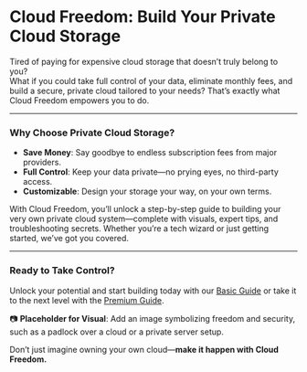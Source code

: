 # Cloud Freedom: Build Your Private Cloud Storage

Tired of paying for expensive cloud storage that doesn’t truly belong to you?  
What if you could take full control of your data, eliminate monthly fees, and build a secure, private cloud tailored to your needs? That’s exactly what Cloud Freedom empowers you to do.

---

### Why Choose Private Cloud Storage?

- **Save Money**: Say goodbye to endless subscription fees from major providers.
- **Full Control**: Keep your data private—no prying eyes, no third-party access.
- **Customizable**: Design your storage your way, on your own terms.

With Cloud Freedom, you’ll unlock a step-by-step guide to building your very own private cloud system—complete with visuals, expert tips, and troubleshooting secrets. Whether you’re a tech wizard or just getting started, we’ve got you covered.

---

### Ready to Take Control?  
Unlock your potential and start building today with our [Basic Guide](#) or take it to the next level with the [Premium Guide](#).

📷 **Placeholder for Visual**: Add an image symbolizing freedom and security, such as a padlock over a cloud or a private server setup.

Don’t just imagine owning your own cloud—**make it happen with Cloud Freedom.**
